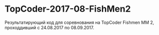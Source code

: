 # TopCoder-2017-08-FishMen2
Результатирующий код для соревнования на TopCoder Fishmen MM 2, проходдивший с 24.08.2017 по 08.09.2017.
